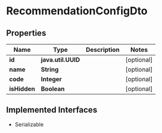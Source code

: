 

# RecommendationConfigDto


## Properties

Name | Type | Description | Notes
------------ | ------------- | ------------- | -------------
**id** | **java.util.UUID** |  |  [optional]
**name** | **String** |  |  [optional]
**code** | **Integer** |  |  [optional]
**isHidden** | **Boolean** |  |  [optional]


## Implemented Interfaces

* Serializable


